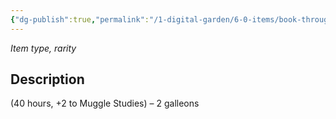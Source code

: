 ```yaml
---
{"dg-publish":true,"permalink":"/1-digital-garden/6-0-items/book-through-muggle-eyes/","tags":["#item","#mundane","#book"]}
---
```


*Item type, rarity*

## Description

(40 hours, +2 to Muggle Studies) – 2 galleons